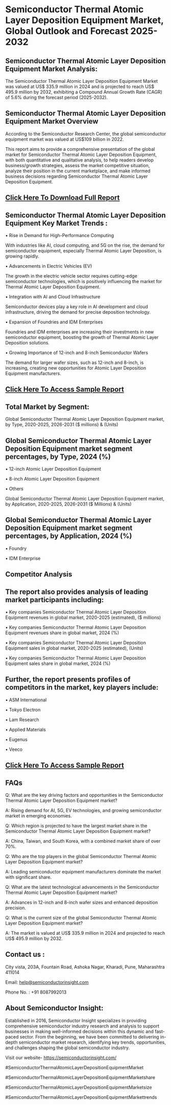 Semiconductor Thermal Atomic Layer Deposition Equipment Market, Global Outlook and Forecast 2025-2032
=
Semiconductor Thermal Atomic Layer Deposition Equipment Market Analysis:
-
The Semiconductor Thermal Atomic Layer Deposition Equipment Market was valued at US$ 335.9 million in 2024 and is projected to reach US$ 495.9 million by 2032, exhibiting a Compound Annual Growth Rate (CAGR) of 5.6% during the forecast period (2025-2032).

Semiconductor Thermal Atomic Layer Deposition Equipment Market Overview
-
According to the Semiconductor Research Center, the global semiconductor equipment market was valued at US$109 billion in 2022.

This report aims to provide a comprehensive presentation of the global market for Semiconductor Thermal Atomic Layer Deposition Equipment, with both quantitative and qualitative analysis, to help readers develop business/growth strategies, assess the market competitive situation, analyze their position in the current marketplace, and make informed business decisions regarding Semiconductor Thermal Atomic Layer Deposition Equipment. 

[Click Here To Download Full Report](https://semiconductorinsight.com/report/semiconductor-thermal-atomic-layer-deposition-equipment-market/)
-
Semiconductor Thermal Atomic Layer Deposition Equipment Key Market Trends  :
-
•	Rise in Demand for High-Performance Computing

With industries like AI, cloud computing, and 5G on the rise, the demand for semiconductor equipment, especially Thermal Atomic Layer Deposition, is growing rapidly.

•	Advancements in Electric Vehicles (EV)

The growth in the electric vehicle sector requires cutting-edge semiconductor technologies, which is positively influencing the market for Thermal Atomic Layer Deposition Equipment.

•	Integration with AI and Cloud Infrastructure

Semiconductor devices play a key role in AI development and cloud infrastructure, driving the demand for precise deposition technology.

•	Expansion of Foundries and IDM Enterprises

Foundries and IDM enterprises are increasing their investments in new semiconductor equipment, boosting the growth of Thermal Atomic Layer Deposition solutions.

•	Growing Importance of 12-inch and 8-inch Semiconductor Wafers

The demand for larger wafer sizes, such as 12-inch and 8-inch, is increasing, creating new opportunities for Atomic Layer Deposition Equipment manufacturers.

[Click Here To Access Sample Report](https://semiconductorinsight.com/download-sample-report/?product_id=88259)
-
Total Market by Segment:
-
Global Semiconductor Thermal Atomic Layer Deposition Equipment market, by Type, 2020-2025, 2026-2031 ($ millions) & (Units)

Global Semiconductor Thermal Atomic Layer Deposition Equipment market segment percentages, by Type, 2024 (%)
-
•	12-inch Atomic Layer Deposition Equipment

•	8-inch Atomic Layer Deposition Equipment

•	Others

Global Semiconductor Thermal Atomic Layer Deposition Equipment market, by Application, 2020-2025, 2026-2031 ($ Millions) & (Units)

Global Semiconductor Thermal Atomic Layer Deposition Equipment market segment percentages, by Application, 2024 (%)
-
•	Foundry

•	IDM Enterprise

Competitor Analysis
-
The report also provides analysis of leading market participants including:
-
•	Key companies Semiconductor Thermal Atomic Layer Deposition Equipment revenues in global market, 2020-2025 (estimated), ($ millions)

•	Key companies Semiconductor Thermal Atomic Layer Deposition Equipment revenues share in global market, 2024 (%)

•	Key companies Semiconductor Thermal Atomic Layer Deposition Equipment sales in global market, 2020-2025 (estimated), (Units)

•	Key companies Semiconductor Thermal Atomic Layer Deposition Equipment sales share in global market, 2024 (%)

Further, the report presents profiles of competitors in the market, key players include:
-
•	ASM International

•	Tokyo Electron

•	Lam Research

•	Applied Materials

•	Eugenus

•	Veeco

[Click Here To Access Sample Report](https://semiconductorinsight.com/download-sample-report/?product_id=88259)
-
FAQs
-
Q: What are the key driving factors and opportunities in the Semiconductor Thermal Atomic Layer Deposition Equipment market?

A: Rising demand for AI, 5G, EV technologies, and growing semiconductor market in emerging economies.

Q: Which region is projected to have the largest market share in the Semiconductor Thermal Atomic Layer Deposition Equipment market?

A: China, Taiwan, and South Korea, with a combined market share of over 70%.

Q: Who are the top players in the global Semiconductor Thermal Atomic Layer Deposition Equipment market?

A: Leading semiconductor equipment manufacturers dominate the market with significant share.

Q: What are the latest technological advancements in the Semiconductor Thermal Atomic Layer Deposition Equipment market?

A: Advances in 12-inch and 8-inch wafer sizes and enhanced deposition precision.

Q: What is the current size of the global Semiconductor Thermal Atomic Layer Deposition Equipment market?

A: The market is valued at US$ 335.9 million in 2024 and projected to reach US$ 495.9 million by 2032.

Contact us : 
-
City vista, 203A, Fountain Road, Ashoka Nagar, Kharadi, Pune, Maharashtra 411014

Email: help@semiconductorinsight.com

Phone No. : +91 8087992013

About Semiconductor Insight:
-
Established in 2016, Semiconductor Insight specializes in providing comprehensive semiconductor industry research and analysis to support businesses in making well-informed decisions within this dynamic and fast-paced sector. From the beginning, we have been committed to delivering in-depth semiconductor market research, identifying key trends, opportunities, and challenges shaping the global semiconductor industry.

Visit our website- https://semiconductorinsight.com/

#SemiconductorThermalAtomicLayerDepositionEquipmentMarket 

#SemiconductorThermalAtomicLayerDepositionEquipmentMarketshare

#SemiconductorThermalAtomicLayerDepositionEquipmentMarketsize

#SemiconductorThermalAtomicLayerDepositionEquipmentMarkettrends 
 
 

